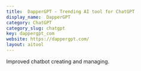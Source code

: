 ```yaml
---
title:  DapperGPT - Trending AI tool for ChatGPT
display_name:  DapperGPT
category: ChatGPT
category_slug: chatgpt
key: dappergpt_com
website: https://dappergpt.com/
layout: aitool
---
```


Improved chatbot creating and managing.
